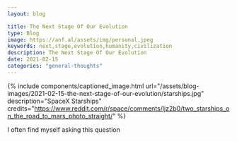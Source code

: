 ```yaml
---
layout: blog

title: The Next Stage Of Our Evolution
type: Blog
image: https://anf.al/assets/img/personal.jpeg
keywords: next,stage,evolution,humanity,civilization 
description: The Next Stage Of Our Evolution
date: 2021-02-15
categories: "general-thoughts"
---
```


{% include components/captioned_image.html url="/assets/blog-images/2021-02-15-the-next-stage-of-our-evolution/starships.jpg" description="SpaceX Starships" credits="https://www.reddit.com/r/space/comments/ljz2b0/two_starships_on_the_road_to_mars_photo_straight/" %}

I often find myself asking this question 